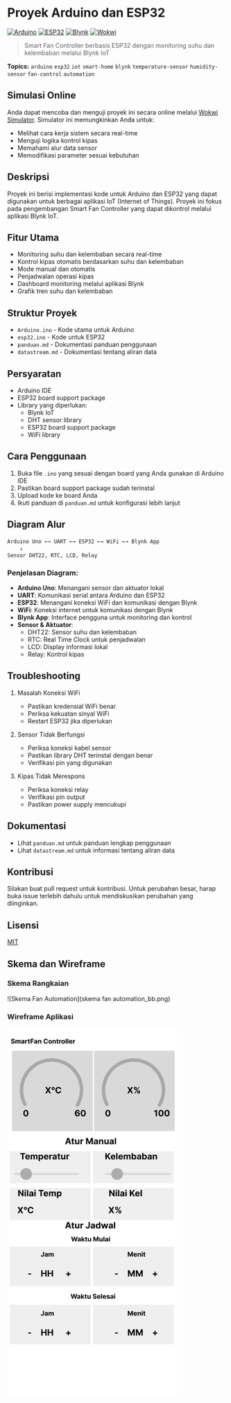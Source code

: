 # Proyek Arduino dan ESP32

[![Arduino](https://img.shields.io/badge/Arduino-00979D?style=for-the-badge&logo=Arduino&logoColor=white)](https://www.arduino.cc/)
[![ESP32](https://img.shields.io/badge/ESP32-000000?style=for-the-badge&logo=espressif&logoColor=white)](https://www.espressif.com/)
[![Blynk](https://img.shields.io/badge/Blynk-00979D?style=for-the-badge&logo=blynk&logoColor=white)](https://blynk.io/)
[![Wokwi](https://img.shields.io/badge/Wokwi-2E1A47?style=for-the-badge&logo=wokwi&logoColor=white)](https://wokwi.com/projects/433123236791603201)

> Smart Fan Controller berbasis ESP32 dengan monitoring suhu dan kelembaban melalui Blynk IoT

**Topics:** `arduino` `esp32` `iot` `smart-home` `blynk` `temperature-sensor` `humidity-sensor` `fan-control` `automation`

## Simulasi Online
Anda dapat mencoba dan menguji proyek ini secara online melalui [Wokwi Simulator](https://wokwi.com/projects/433123236791603201). Simulator ini memungkinkan Anda untuk:
- Melihat cara kerja sistem secara real-time
- Menguji logika kontrol kipas
- Memahami alur data sensor
- Memodifikasi parameter sesuai kebutuhan

## Deskripsi
Proyek ini berisi implementasi kode untuk Arduino dan ESP32 yang dapat digunakan untuk berbagai aplikasi IoT (Internet of Things). Proyek ini fokus pada pengembangan Smart Fan Controller yang dapat dikontrol melalui aplikasi Blynk IoT.

## Fitur Utama
- Monitoring suhu dan kelembaban secara real-time
- Kontrol kipas otomatis berdasarkan suhu dan kelembaban
- Mode manual dan otomatis
- Penjadwalan operasi kipas
- Dashboard monitoring melalui aplikasi Blynk
- Grafik tren suhu dan kelembaban

## Struktur Proyek
- `Arduino.ino` - Kode utama untuk Arduino
- `esp32.ino` - Kode untuk ESP32
- `panduan.md` - Dokumentasi panduan penggunaan
- `datastream.md` - Dokumentasi tentang aliran data

## Persyaratan
- Arduino IDE
- ESP32 board support package
- Library yang diperlukan:
  - Blynk IoT
  - DHT sensor library
  - ESP32 board support package
  - WiFi library

## Cara Penggunaan
1. Buka file `.ino` yang sesuai dengan board yang Anda gunakan di Arduino IDE
2. Pastikan board support package sudah terinstal
3. Upload kode ke board Anda
4. Ikuti panduan di `panduan.md` untuk konfigurasi lebih lanjut

## Diagram Alur
```
Arduino Uno ←→ UART ←→ ESP32 ←→ WiFi ←→ Blynk App
    ↓
Sensor DHT22, RTC, LCD, Relay
```

### Penjelasan Diagram:
- **Arduino Uno**: Menangani sensor dan aktuator lokal
- **UART**: Komunikasi serial antara Arduino dan ESP32
- **ESP32**: Menangani koneksi WiFi dan komunikasi dengan Blynk
- **WiFi**: Koneksi internet untuk komunikasi dengan Blynk
- **Blynk App**: Interface pengguna untuk monitoring dan kontrol
- **Sensor & Aktuator**:
  - DHT22: Sensor suhu dan kelembaban
  - RTC: Real Time Clock untuk penjadwalan
  - LCD: Display informasi lokal
  - Relay: Kontrol kipas

## Troubleshooting
1. Masalah Koneksi WiFi
   - Pastikan kredensial WiFi benar
   - Periksa kekuatan sinyal WiFi
   - Restart ESP32 jika diperlukan

2. Sensor Tidak Berfungsi
   - Periksa koneksi kabel sensor
   - Pastikan library DHT terinstal dengan benar
   - Verifikasi pin yang digunakan

3. Kipas Tidak Merespons
   - Periksa koneksi relay
   - Verifikasi pin output
   - Pastikan power supply mencukupi

## Dokumentasi
- Lihat `panduan.md` untuk panduan lengkap penggunaan
- Lihat `datastream.md` untuk informasi tentang aliran data

## Kontribusi
Silakan buat pull request untuk kontribusi. Untuk perubahan besar, harap buka issue terlebih dahulu untuk mendiskusikan perubahan yang diinginkan.

## Lisensi
[MIT](https://choosealicense.com/licenses/mit/)

## Skema dan Wireframe

### Skema Rangkaian
![Skema Fan Automation](skema fan automation_bb.png)

### Wireframe Aplikasi
![Wireframe SmartFan Controller](Wireframe.png) 